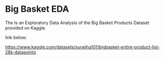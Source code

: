 # Big Basket EDA
The Is an Exploratory Data Analysis of the Big Basket Products Dataset provided on Kaggle.

link below:

https://www.kaggle.com/datasets/surajjha101/bigbasket-entire-product-list-28k-datapoints
